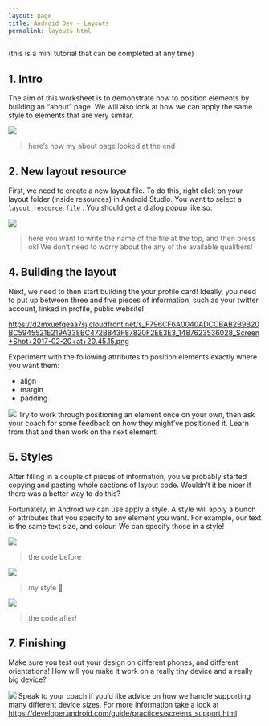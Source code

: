 ```yaml
---
layout: page
title: Android Dev - Layouts
permalink: layouts.html
---
```


(this is a mini tutorial that can be completed at any time)

## 1. Intro

The aim of this worksheet is to demonstrate how to position elements by building an “about” page. We will also look at how we can apply the same style to elements that are very similar.

![](https://i.imgur.com/uiBO8Ial.png])
> here’s how my about page looked at the end


## 2. New layout resource

First, we need to create a new layout file. To do this, right click on your layout folder (inside resources) in Android Studio. You want to select a `layout resource file` . You should get a dialog popup like so:

![](https://d2mxuefqeaa7sj.cloudfront.net/s_F796CF6A0040ADCCBAB2B9B20BC5945521E219A338BC472B843F87820F2EE3E3_1487608985363_Screen+Shot+2017-02-20+at+16.42.54.png)

> here you want to write the name of the file at the top, and then press ok! We don’t need to worry about the any of the available qualifiers!


## 4. Building the layout

Next, we need to then start building the your profile card! Ideally, you need to put up between three and five pieces of information, such as your twitter account, linked in profile, public website!

https://d2mxuefqeaa7sj.cloudfront.net/s_F796CF6A0040ADCCBAB2B9B20BC5945521E219A338BC472B843F87820F2EE3E3_1487623536028_Screen+Shot+2017-02-20+at+20.45.15.png


Experiment with the following attributes to position elements exactly where you want them:

- align
- margin
- padding

![](https://d2mxuefqeaa7sj.cloudfront.net/s_F796CF6A0040ADCCBAB2B9B20BC5945521E219A338BC472B843F87820F2EE3E3_1487764459586_test.png) Try to work through positioning an element once on your own, then ask your coach for some feedback on how they might’ve positioned it. Learn from that and then work on the next element!


## 5. Styles

After filling in a couple of pieces of information, you’ve probably started copying and pasting whole sections of layout code. Wouldn’t it be nicer if there was a better way to do this?

Fortunately, in Android we can use apply a style. A style will apply a bunch of attributes that you specify to any element you want. For example, our text is the same text size, and colour. We can specify those in a style!

![](https://d2mxuefqeaa7sj.cloudfront.net/s_F796CF6A0040ADCCBAB2B9B20BC5945521E219A338BC472B843F87820F2EE3E3_1487621977280_Screen+Shot+2017-02-20+at+20.14.27.png)

> the code before

![](https://d2mxuefqeaa7sj.cloudfront.net/s_F796CF6A0040ADCCBAB2B9B20BC5945521E219A338BC472B843F87820F2EE3E3_1487624799339_Screen+Shot+2017-02-20+at+21.06.25.png)

> my style 🎉


![](https://d2mxuefqeaa7sj.cloudfront.net/s_F796CF6A0040ADCCBAB2B9B20BC5945521E219A338BC472B843F87820F2EE3E3_1487621986762_Screen+Shot+2017-02-20+at+20.18.26.png)

> the code after!


## 7. Finishing

Make sure you test out your design on different phones, and different orientations! How will you make it work on a really tiny device and a really big device?

![](https://d2mxuefqeaa7sj.cloudfront.net/s_F796CF6A0040ADCCBAB2B9B20BC5945521E219A338BC472B843F87820F2EE3E3_1487764549342_test.png) Speak to your coach if you’d like advice on how we handle supporting many different device sizes. For more information take a look at https://developer.android.com/guide/practices/screens_support.html
